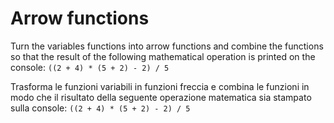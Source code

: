 # Arrow functions

Turn the variables functions into arrow functions and combine the functions so that the result of the following mathematical operation is printed on the console: `((2 + 4) * (5 + 2) - 2) / 5`

Trasforma le funzioni variabili in funzioni freccia e combina le funzioni in modo che il risultato della seguente operazione matematica sia stampato sulla console: `((2 + 4) * (5 + 2) - 2) / 5`
